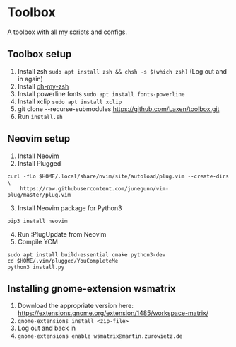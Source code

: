 # Toolbox
A toolbox with all my scripts and configs.

## Toolbox setup
1. Install zsh `sudo apt install zsh && chsh -s $(which zsh)` (Log out and in again)
2. Install [oh-my-zsh](https://github.com/ohmyzsh/ohmyzsh)
3. Install powerline fonts `sudo apt install fonts-powerline`
4. Install xclip `sudo apt install xclip`
5. git clone --recurse-submodules https://github.com/Laxen/toolbox.git
6. Run `install.sh`

## Neovim setup
1. Install [Neovim](https://github.com/neovim/neovim/wiki/Installing-Neovim#Linux)
2. Install Plugged
```
curl -fLo $HOME/.local/share/nvim/site/autoload/plug.vim --create-dirs \
    https://raw.githubusercontent.com/junegunn/vim-plug/master/plug.vim
```
3. Install Neovim package for Python3
```
pip3 install neovim
```
4. Run :PlugUpdate from Neovim
5. Compile YCM
```
sudo apt install build-essential cmake python3-dev
cd $HOME/.vim/plugged/YouCompleteMe
python3 install.py
```

## Installing gnome-extension wsmatrix
1. Download the appropriate version here: https://extensions.gnome.org/extension/1485/workspace-matrix/
2. `gnome-extensions install <zip-file>`
3. Log out and back in
4. `gnome-extensions enable wsmatrix@martin.zurowietz.de`
